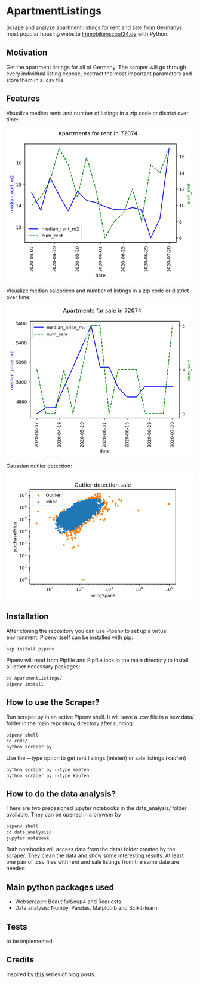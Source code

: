 # ApartmentListings
Scrape and analyze apartment listings for rent and sale from Germanys most popular housing website [Immobilienscout24.de](https://www.immobilienscout24.de/) with Python.

## Motivation
Get the apartment listings for all of Germany. The scraper will go through every individual listing expose, exctract the most important parameters and store them in a .csv file.

## Features
Visualize median rents and number of listings in a zip code or district over time:

![](data_analysis/rent_timeseries_plot.png)

Visualize median saleprices and number of listings in a zip code or district over time:

![](data_analysis/sale_timeseries_plot.png)

Gaussian outlier detection:

![](data_analysis/sale_outlier.png)

## Installation
After cloning the repository you can use Pipenv to set up a virtual environment. Pipenv itself can be installed with pip:
```
pip install pipenv
```
Pipenv will read from Pipfile and Pipfile.lock in the main directory to install all other necessary packages:
```
cd ApartmentListings/
pipenv install
```

## How to use the Scraper?
Run scraper.py in an active Pipenv shell. It will save a .csv file in a new data/ folder in the main repository directory after running:
```
pipenv shell
cd code/
python scraper.py
```
Use the --type option to get rent listings (mieten) or sale listings (kaufen)
```
python scraper.py --type mieten
python scraper.py --type kaufen
```

## How to do the data analysis?
There are two predesigned jupyter notebooks in the data_analysis/ folder available. They can be opened in a browser by
```
pipenv shell
cd data_analysis/
jupyter notebook
```
Both notebooks will access data from the data/ folder created by the scraper. They clean the data and show some interesting results. At least one pair of .csv files with rent and sale listings from the same date are needed.

## Main python packages used
 - Webscraper: BeautifulSoup4 and Requests
 - Data analysis: Numpy, Pandas, Matplotlib and Scikit-learn

## Tests
to be implemented

## Credits
Inspired by [this](https://statisquo.de/2017/11/16/immobilienscout24-mining-teil-1-worum-geht-es/) series of blog posts.
